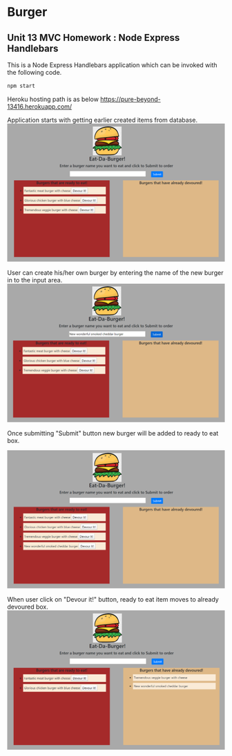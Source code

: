 # Burger

## Unit 13 MVC Homework : Node Express Handlebars

This is a Node Express Handlebars application which can be invoked with the following code. 

```sh
npm start
```

Heroku hosting path is as below
https://pure-beyond-13416.herokuapp.com/

Application starts with getting earlier created items from database.
![Alt Text](./public/assets/img/screen1.png)

User can create his/her own burger by entering the name of the new burger in to the input area.
![Alt Text](./public/assets/img/screen2.png)

Once submitting "Submit" button new burger will be added to ready to eat box.

![Alt Text](./public/assets/img/screen3.png)


When user click on "Devour it!" button, ready to eat item moves to already devoured box.  
![Alt Text](./public/assets/img/screen4.png)